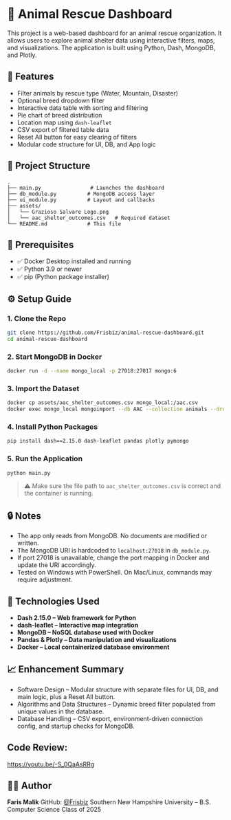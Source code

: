 # 🐾 Animal Rescue Dashboard
This project is a web-based dashboard for an animal rescue organization. It allows users to explore animal shelter data using interactive filters, maps, and visualizations. The application is built using Python, Dash, MongoDB, and Plotly.
## 📌 Features
- Filter animals by rescue type (Water, Mountain, Disaster)
- Optional breed dropdown filter
- Interactive data table with sorting and filtering
- Pie chart of breed distribution
- Location map using `dash-leaflet`
- CSV export of filtered table data
- Reset All button for easy clearing of filters
- Modular code structure for UI, DB, and App logic
## 📂 Project Structure
```
.
├── main.py                # Launches the dashboard
├── db_module.py          # MongoDB access layer
├── ui_module.py          # Layout and callbacks
├── assets/
│   └── Grazioso Salvare Logo.png
│   └── aac_shelter_outcomes.csv   # Required dataset
└── README.md             # This file
```
## 🧰 Prerequisites
- ✅ Docker Desktop installed and running
- ✅ Python 3.9 or newer
- ✅ pip (Python package installer)
## ⚙️ Setup Guide
### 1. Clone the Repo
```bash
git clone https://github.com/Frisbiz/animal-rescue-dashboard.git
cd animal-rescue-dashboard
```
### 2. Start MongoDB in Docker
```bash
docker run -d --name mongo_local -p 27018:27017 mongo:6
```
### 3. Import the Dataset
```bash
docker cp assets/aac_shelter_outcomes.csv mongo_local:/aac.csv
docker exec mongo_local mongoimport --db AAC --collection animals --drop --type csv --file /aac.csv --headerline
```
### 4. Install Python Packages
```bash
pip install dash==2.15.0 dash-leaflet pandas plotly pymongo
```
### 5. Run the Application
```bash
python main.py
```
> ⚠️ Make sure the file path to `aac_shelter_outcomes.csv` is correct and the container is running.
## 🔒 Notes
- The app only reads from MongoDB. No documents are modified or written.
- The MongoDB URI is hardcoded to `localhost:27018` in `db_module.py`.
- If port 27018 is unavailable, change the port mapping in Docker and update the URI accordingly.
- Tested on Windows with PowerShell. On Mac/Linux, commands may require adjustment.
## 🧠 Technologies Used
- **Dash 2.15.0 – Web framework for Python**
- **dash-leaflet – Interactive map integration**
- **MongoDB – NoSQL database used with Docker**
- **Pandas & Plotly – Data manipulation and visualizations**
- **Docker – Local containerized database environment**
## 📈 Enhancement Summary
- Software Design – Modular structure with separate files for UI, DB, and main logic, plus a Reset All button.
- Algorithms and Data Structures – Dynamic breed filter populated from unique values in the database.
- Database Handling – CSV export, environment-driven connection config, and startup checks for MongoDB.

## Code Review: 
https://youtu.be/-S_0QaAsRRg

## 🧑‍💻 Author
**Faris Malik**
GitHub: [@Frisbiz](https://github.com/Frisbiz)
Southern New Hampshire University – B.S. Computer Science
Class of 2025


